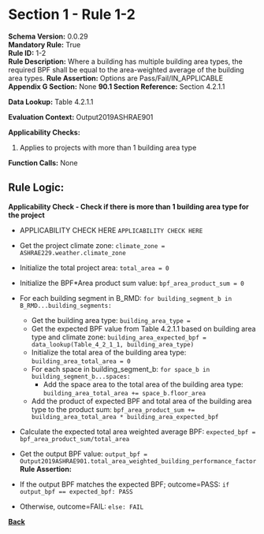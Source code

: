 # Section 1 - Rule 1-2
**Schema Version:** 0.0.29  
**Mandatory Rule:** True  
**Rule ID:** 1-2  
**Rule Description:** Where a building has multiple building area types, the required BPF shall be equal to the area-weighted average of the building area types.
**Rule Assertion:** Options are Pass/Fail/IN_APPLICABLE     
**Appendix G Section:** None
**90.1 Section Reference:** Section 4.2.1.1   

**Data Lookup:** Table 4.2.1.1 

**Evaluation Context:** Output2019ASHRAE901

**Applicability Checks:**
1. Applies to projects with more than 1 building area type

**Function Calls:** None

## Rule Logic:   
**Applicability Check - Check if there is more than 1 building area type for the project**  
- APPLICABILITY CHECK HERE `APPLICABILITY CHECK HERE`

- Get the project climate zone: `climate_zone = ASHRAE229.weather.climate_zone`
- Initialize the total project area: `total_area = 0`
- Initialize the BPF*Area product sum value: `bpf_area_product_sum = 0`
- For each building segment in B_RMD: `for building_segment_b in B_RMD...building_segments:`
  - Get the building area type: `building_area_type = `
  - Get the expected BPF value from Table 4.2.1.1 based on building area type and climate zone: `building_area_expected_bpf = data_lookup(Table_4_2_1_1, building_area_type)`
  - Initialize the total area of the building area type: `building_area_total_area = 0`
  - For each space in building_segment_b: `for space_b in building_segment_b...spaces:`
    - Add the space area to the total area of the building area type: `building_area_total_area += space_b.floor_area`
  - Add the product of expected BPF and total area of the building area type to the product sum: `bpf_area_product_sum += building_area_total_area * building_area_expected_bpf`
- Calculate the expected total area weighted average BPF: `expected_bpf = bpf_area_product_sum/total_area`
- Get the output BPF value: `output_bpf = Output2019ASHRAE901.total_area_weighted_building_performance_factor`
**Rule Assertion:**
- If the output BPF matches the expected BPF; outcome=PASS: `if output_bpf == expected_bpf: PASS`
- Otherwise, outcome=FAIL: `else: FAIL`


**[Back](../_toc.md)**